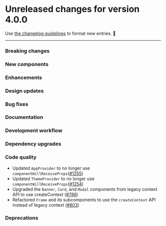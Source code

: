 # Unreleased changes for version 4.0.0

Use [the changelog guidelines](https://git.io/polaris-changelog-guidelines) to format new entries. 💜

---

### Breaking changes

### New components

### Enhancements

### Design updates

### Bug fixes

### Documentation

### Development workflow

### Dependency upgrades

### Code quality

- Updated `AppProvider` to no longer use `componentWillReceiveProps`([#1255](https://github.com/Shopify/polaris-react/pull/1255))
- Updated `ThemeProvider` to no longer use `componentWillReceiveProps`([#1254](https://github.com/Shopify/polaris-react/pull/1254))
- Upgraded the `Banner`, `Card`, and `Modal` components from legacy context API to use createContext ([#786](https://github.com/Shopify/polaris-react/pull/786))
- Refactored `Frame` and its subcomponents to use the `createContext` API instead of legacy context ([#803](https://github.com/Shopify/polaris-react/pull/803))

### Deprecations
